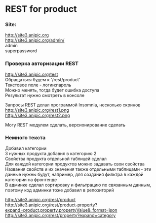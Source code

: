 # REST for product

### Site:  
http://site3.anipic.org  
http://site3.anipic.org/admin/  
admin  
superpassword  

### Проверка авторизации REST  
http://site3.anipic.org/test  
Обращаться будем к '/rest/product'  
Текстовое поле - логин:пароль  
Можно менять, тогда будет ошибка доступа  
Результат нужно смотреть в консоле

Запросы REST делал программой Insomnia, несколько скринов  
http://site3.anipic.org/rest1.png  
http://site3.anipic.org/rest2.png

Могу REST модулем сделать, версионирование сделать

### Немного текста  
Добавил категории  
3 нужных продукта добавил в категорию 2  
Свойства продукта отдельной таблицей сделал  
Для каждой категории продуктов можно задавать свои свойства  
Названия свойств и их значения также отдельными таблицами - эти данные нужны будут, например, для создания фильтра в каждой категории на фронтенде  
В админке сделал сортировку и фильтрацию по связанным данным, поэтому код админки тоже добавил в репозиторий  

http://site3.anipic.org/rest/product  
http://site3.anipic.org/rest/product-property?expand=product,property,propertyValue&_format=json  
http://site3.anipic.org/rest/property?expand=category
